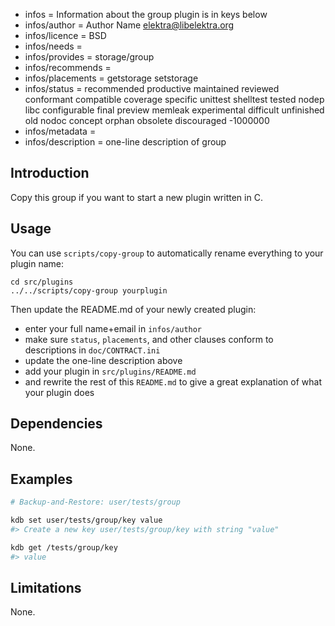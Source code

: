 - infos = Information about the group plugin is in keys below
- infos/author = Author Name <elektra@libelektra.org>
- infos/licence = BSD
- infos/needs =
- infos/provides = storage/group
- infos/recommends =
- infos/placements = getstorage setstorage
- infos/status = recommended productive maintained reviewed conformant compatible coverage specific unittest shelltest tested nodep libc configurable final preview memleak experimental difficult unfinished old nodoc concept orphan obsolete discouraged -1000000
- infos/metadata =
- infos/description = one-line description of group

## Introduction

Copy this group if you want to start a new
plugin written in C.

## Usage

You can use `scripts/copy-group`
to automatically rename everything to your
plugin name:

	cd src/plugins
	../../scripts/copy-group yourplugin

Then update the README.md of your newly created plugin:

- enter your full name+email in `infos/author`
- make sure `status`, `placements`, and other clauses conform to
  descriptions in `doc/CONTRACT.ini`
- update the one-line description above
- add your plugin in `src/plugins/README.md`
- and rewrite the rest of this `README.md` to give a great
  explanation of what your plugin does

## Dependencies

None.

## Examples

```sh
# Backup-and-Restore: user/tests/group

kdb set user/tests/group/key value
#> Create a new key user/tests/group/key with string "value"

kdb get /tests/group/key
#> value
```

## Limitations

None.
